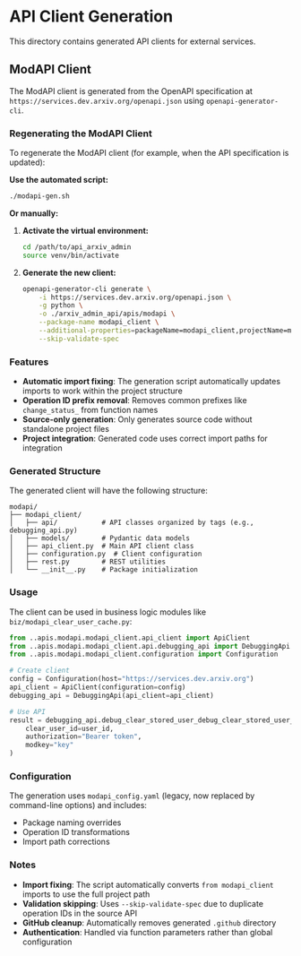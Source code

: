 # API Client Generation

This directory contains generated API clients for external services.

## ModAPI Client

The ModAPI client is generated from the OpenAPI specification at `https://services.dev.arxiv.org/openapi.json` using `openapi-generator-cli`.

### Regenerating the ModAPI Client

To regenerate the ModAPI client (for example, when the API specification is updated):

**Use the automated script:**
```bash
./modapi-gen.sh
```

**Or manually:**

1. **Activate the virtual environment:**
   ```bash
   cd /path/to/api_arxiv_admin
   source venv/bin/activate
   ```

2. **Generate the new client:**
   ```bash
   openapi-generator-cli generate \
       -i https://services.dev.arxiv.org/openapi.json \
       -g python \
       -o ./arxiv_admin_api/apis/modapi \
       --package-name modapi_client \
       --additional-properties=packageName=modapi_client,projectName=modapi-client,removeOperationIdPrefix=true,useOneOfDiscriminatorLookup=false,disallowAdditionalPropsIfNotPresent=false,packageUrl=,generateSourceCodeOnly=true \
       --skip-validate-spec
   ```

### Features

- **Automatic import fixing**: The generation script automatically updates imports to work within the project structure
- **Operation ID prefix removal**: Removes common prefixes like `change_status_` from function names
- **Source-only generation**: Only generates source code without standalone project files
- **Project integration**: Generated code uses correct import paths for integration

### Generated Structure

The generated client will have the following structure:
```
modapi/
├── modapi_client/
│   ├── api/           # API classes organized by tags (e.g., debugging_api.py)
│   ├── models/        # Pydantic data models
│   ├── api_client.py  # Main API client class
│   ├── configuration.py  # Client configuration
│   ├── rest.py        # REST utilities
│   └── __init__.py    # Package initialization
```

### Usage

The client can be used in business logic modules like `biz/modapi_clear_user_cache.py`:

```python
from ..apis.modapi.modapi_client.api_client import ApiClient
from ..apis.modapi.modapi_client.api.debugging_api import DebuggingApi
from ..apis.modapi.modapi_client.configuration import Configuration

# Create client
config = Configuration(host="https://services.dev.arxiv.org")
api_client = ApiClient(configuration=config)
debugging_api = DebuggingApi(api_client=api_client)

# Use API
result = debugging_api.debug_clear_stored_user_debug_clear_stored_user_get(
    clear_user_id=user_id,
    authorization="Bearer token",
    modkey="key"
)
```

### Configuration

The generation uses `modapi_config.yaml` (legacy, now replaced by command-line options) and includes:
- Package naming overrides
- Operation ID transformations
- Import path corrections

### Notes

- **Import fixing**: The script automatically converts `from modapi_client` imports to use the full project path
- **Validation skipping**: Uses `--skip-validate-spec` due to duplicate operation IDs in the source API
- **GitHub cleanup**: Automatically removes generated `.github` directory
- **Authentication**: Handled via function parameters rather than global configuration